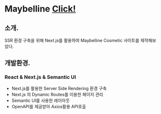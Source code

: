 # Maybelline [Click!](https://next-js-study-theta.vercel.app/)

## 소개.
SSR 환경 구축을 위해 Next.js를 활용하여 Maybelline Cosmetic 사이트를 제작해보았다.

## 개발환경.
### React & Next.js & Semantic UI
* Next.js를 활용한 Server Side Rendering 환경 구축
* Next.js 의 Dynamic Routes를 이용한 페이지 관리
* Semantic UI를 사용한 레이아웃
* OpenAPI를 제공받아 Axios활용 API호출